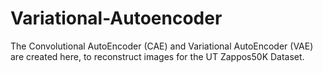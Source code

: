 # Variational-Autoencoder
 The Convolutional AutoEncoder (CAE) and Variational AutoEncoder (VAE) are created here, to reconstruct images for the UT Zappos50K Dataset.
